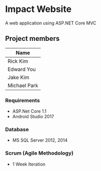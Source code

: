 
# Impact Website

A web application using ASP.NET Core MVC

## Project members

| Name |
|---|
| Rick Kim |
| Edward You |
| Jake Kim |
| Michael Park |




### Requirements

- ASP.Net Core 1.1
- Android Studio 2017



### Database

- MS SQL Server 2012, 2014



### Scrum (Agile Methodology)

- 1 Week Iteration 




